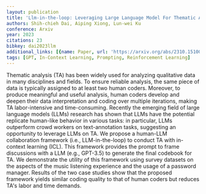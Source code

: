```yaml
---
layout: publication
title: 'Llm-in-the-loop: Leveraging Large Language Model For Thematic Analysis'
authors: Shih-chieh Dai, Aiping Xiong, Lun-wei Ku
conference: Arxiv
year: 2023
citations: 23
bibkey: dai2023llm
additional_links: [{name: Paper, url: 'https://arxiv.org/abs/2310.15100'}]
tags: [GPT, In-Context Learning, Prompting, Reinforcement Learning]
---
```

Thematic analysis (TA) has been widely used for analyzing qualitative data in
many disciplines and fields. To ensure reliable analysis, the same piece of
data is typically assigned to at least two human coders. Moreover, to produce
meaningful and useful analysis, human coders develop and deepen their data
interpretation and coding over multiple iterations, making TA labor-intensive
and time-consuming. Recently the emerging field of large language models (LLMs)
research has shown that LLMs have the potential replicate human-like behavior
in various tasks: in particular, LLMs outperform crowd workers on
text-annotation tasks, suggesting an opportunity to leverage LLMs on TA. We
propose a human-LLM collaboration framework (i.e., LLM-in-the-loop) to conduct
TA with in-context learning (ICL). This framework provides the prompt to frame
discussions with a LLM (e.g., GPT-3.5) to generate the final codebook for TA.
We demonstrate the utility of this framework using survey datasets on the
aspects of the music listening experience and the usage of a password manager.
Results of the two case studies show that the proposed framework yields similar
coding quality to that of human coders but reduces TA's labor and time demands.